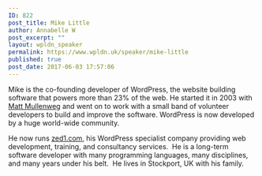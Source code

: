 ```yaml
---
ID: 822
post_title: Mike Little
author: Annabelle W
post_excerpt: ""
layout: wpldn_speaker
permalink: https://www.wpldn.uk/speaker/mike-little
published: true
post_date: 2017-06-03 17:57:06
---
```

Mike is the co-founding developer of WordPress, the website building software that powers more than 23% of the web. He started it in 2003 with <a href="https://ma.tt/">Matt Mullenweg</a> and went on to work with a small band of volunteer developers to build and improve the software. WordPress is now developed by a huge world-wide community.

He now runs <a href="https://zed1.com/">zed1.com</a>, his WordPress specialist company providing web development, training, and consultancy services.  He is a long-term software developer with many programming languages, many disciplines, and many years under his belt.  He lives in Stockport, UK with his family.